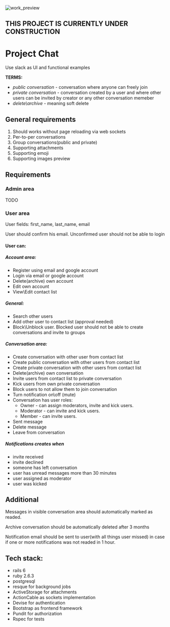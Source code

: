 ![work_preview](https://i.imgur.com/fnKlt3R.gif)

##  THIS PROJECT IS CURRENTLY UNDER CONSTRUCTION

# Project Chat
Use slack as UI and functional examples

**TERMS:**
* _public conversation_ - conversation where anyone can freely join
* _private conversation_ - conversation created by a user and where other users can be invited by creator or any other conversation memeber
* _delete\archive_ - meaning soft delete
## General requirements
1. Should works without page reloading via web sockets
1. Per-to-per conversations
1. Group conversations(public and private)
1. Supporting attachments
1. Supporting emoji
1. Supporting images preview

## Requirements

### Admin area
TODO
### User area
User fields: first_name, last_name, email

User should confirm his email. Unconfirmed user should not be able to login
#### User can:
##### Account area:
* Register using email and google account
* Login via email or google account
* Delete(archive) own account
* Edit own account
* View\Edit contact list
##### General:
* Search other users
* Add other user to contact list (approval needed)
* Block\Unblock user. Blocked user should not be able to create conversations and invite to groups
##### Conversation area:
* Create conversation with other user from contact list
* Create public conversation with other users from contact list
* Create private conversation with other users from contact list
* Delete(archive) own conversation
* Invite users from contact list to private conversation
* Kick users from own private conversation
* Block users to not allow them to join conversation
* Turn notification on\off (mute)
* Conversation has user roles:
    * Owner - can assign moderators, invite and kick users.
    * Moderator - can invite and kick users.
    * Member - can invite users.
* Sent message
* Delete message
* Leave from conversation
##### Notifications creates when
* invite received
* invite declined
* someone has left conversation
* user has unread messages more than 30 minutes
* user assigned as moderator
* user was kicked

## Additional

Messages in visible conversation area should automatically marked as readed.

Archive conversation should be automatically deleted after 3 months

Notification email should be sent to user(with all things user missed) in case if one or more notifications was not readed in 1 hour.

## Tech stack:
* rails 6
* ruby 2.6.3
* postgresql
* resque for background jobs
* ActiveStorage for attachments
* ActionCable as sockets implementation
* Devise for authentication
* Bootstrap as frontend framework
* Pundit for authorization
* Rspec for tests